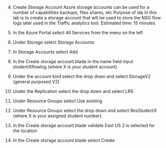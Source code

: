 4.	Create Storage Account
Azure storage accounts can be used for a number of capabilities backups, files shares, etc
Purpose of lab
In this lab is to create a storage account that will be used to store the NSG flow logs later used in the Traffic analytics tool.
Estimated time: 15 minutes 

1.	In the Azure Portal select All Services from the menu on the left
2.	Under Storage select Storage Accounts
3.	In Storage Accounts select Add 
4.	In the Create storage account blade in the name field input studentXflowlog (where X is your student account).
5.	Under the account kind select the drop down and select StorageV2 (general purposed V2)
6.	Under the Replication select the drop down and select LRS
7.	Under Resource Groups select Use existing 
8.	Under Resource Groups select the drop down and select ResStudentX (where X is your assigned student number).
9.	In the Create storage account blade validate East US 2 is selected for the location
10.	In the Create storage account blade select Create
